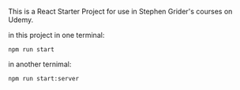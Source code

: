This is a React Starter Project for use in Stephen Grider's courses on Udemy.

in this project in one terminal:

```
npm run start
```

in another ternimal:

```
npm run start:server
```
